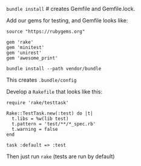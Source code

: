 `bundle install` # creates Gemfile and Gemfile.lock.

Add our gems for testing, and Gemfile looks like:

```
source "https://rubygems.org"

gem 'rake'
gem 'minitest'
gem 'unirest'
gem 'awesome_print'
```

`bundle install --path vendor/bundle`

This creates `.bundle/config`

Develop a `Rakefile` that looks like this:

```
require 'rake/testtask'

Rake::TestTask.new(:test) do |t|
  t.libs = %w(lib test)
  t.pattern = 'test/**/*_spec.rb'
  t.warning = false
end

task :default => :test
```

Then just run `rake` (tests are run by default)
